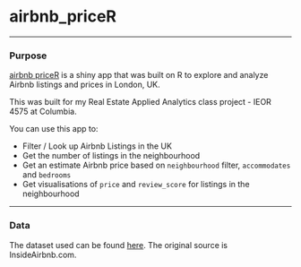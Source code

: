 # airbnb_priceR

***

### Purpose

[airbnb priceR](https://geraldlee.shinyapps.io/airbnb_priceR/) is a shiny app that was built on R to explore and analyze Airbnb listings and prices in London, UK.

This was built for my Real Estate Applied Analytics class project - IEOR 4575 at Columbia.

You can use this app to:

* Filter / Look up Airbnb Listings in the UK
* Get the number of listings in the neighbourhood
* Get an estimate Airbnb price based on `neighbourhood` filter, `accommodates` and `bedrooms`
* Get visualisations of `price` and `review_score` for listings in the neighbourhood

***

### Data

The dataset used can be found [here](https://www.kaggle.com/gl2668/london-airbnb-listings). The original source is InsideAirbnb.com.
